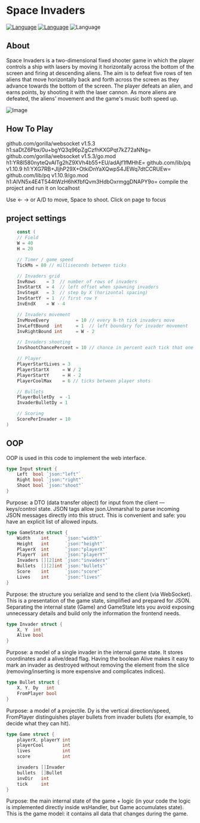 # Space Invaders
[![Language](https://img.shields.io/badge/Language-Golang-blue)](https://go.dev/)
[![Language](https://img.shields.io/badge/Language-Html-orange)](https://www.w3schools.com/html/default.asp)
![Language](https://img.shields.io/badge/Type-Web_Game-black)

## About

Space Invaders is a two-dimensional fixed shooter game in which the player controls a ship with lasers by moving it horizontally across the bottom of the screen and firing at descending aliens. The aim is to defeat five rows of ten aliens that move horizontally back and forth across the screen as they advance towards the bottom of the screen. The player defeats an alien, and earns points, by shooting it with the laser cannon. As more aliens are defeated, the aliens' movement and the game's music both speed up. 

![Image](https://github.com/user-attachments/assets/b6b17595-f701-4875-8c5f-16e40a117288)

## How To Play

github.com/gorilla/websocket v1.5.3 h1:saDtZ6Pbx/0u+bgYQ3q96pZgCzfhKXGPqt7kZ72aNNg=
github.com/gorilla/websocket v1.5.3/go.mod h1:YR8l580nyteQvAITg2hZ9XVh4b55+EU/adAjf1fMHhE=
github.com/lib/pq v1.10.9 h1:YXG7RB+JIjhP29X+OtkiDnYaXQwpS4JEWq7dtCCRUEw=
github.com/lib/pq v1.10.9/go.mod h1:AlVN5x4E4T544tWzH6hKfbfQvm3HdbOxrmggDNAPY9o=
compile the project and run it on localhost

Use ← → or A/D to move, Space to shoot. Click on page to focus

## project settings

```go
	const (
	// Field
	W = 40
	H = 20

	// Timer / game speed
	TickMs = 80 // milliseconds between ticks

	// Invaders grid
	InvRows    = 3  // number of rows of invaders
	InvStartX  = 4  // left offset when spawning invaders
	InvStepX   = 3  // step by X (horizontal spacing)
	InvStartY  = 1  // first row Y
	InvEndX    = W - 4

	// Invaders movement
	InvMoveEvery          = 10 // every N-th tick invaders move
	InvLeftBound  int     = 1  // left boundary for invader movement
	InvRightBound int     = W - 2

	// Invaders shooting
	InvShootChancePercent = 10 // chance in percent each tick that one invader shoots

	// Player
	PlayerStartLives = 3
	PlayerStartX     = W / 2
	PlayerStartY     = H - 2
	PlayerCoolMax    = 6 // ticks between player shots

	// Bullets
	PlayerBulletDy  = -1
	InvaderBulletDy = 1

	// Scoring
	ScorePerInvader = 10
)


```

## OOP

OOP is used in this code to implement the web interface.


```go
type Input struct {
    Left  bool `json:"left"`
    Right bool `json:"right"`
    Shoot bool `json:"shoot"`
}
```

Purpose: a DTO (data transfer object) for input from the client — keys/control state. JSON tags allow json.Unmarshal to parse incoming JSON messages directly into this struct. This is convenient and safe: you have an explicit list of allowed inputs.

```go
type GameState struct {
    Width    int      `json:"width"`
    Height   int      `json:"height"`
    PlayerX  int      `json:"playerX"`
    PlayerY  int      `json:"playerY"`
    Invaders [][2]int `json:"invaders"`
    Bullets  [][2]int `json:"bullets"`
    Score    int      `json:"score"`
    Lives    int      `json:"lives"`
}

```

Purpose: the structure you serialize and send to the client (via WebSocket). This is a presentation of the game state, simplified and prepared for JSON. Separating the internal state (Game) and GameState lets you avoid exposing unnecessary details and build only the information the frontend needs.

```go
type Invader struct {
    X, Y  int
    Alive bool
}
```
Purpose: a model of a single invader in the internal game state. It stores coordinates and a alive/dead flag. Having the boolean Alive makes it easy to mark an invader as destroyed without removing the element from the slice (removing/inserting is more expensive and complicates indices).

```go
type Bullet struct {
    X, Y, Dy   int
    FromPlayer bool
}
```

Purpose: a model of a projectile. Dy is the vertical direction/speed, FromPlayer distinguishes player bullets from invader bullets (for example, to decide what they can hit).

```go
type Game struct {
    playerX, playerY int
    playerCool       int
    lives            int
    score            int

    invaders []Invader
    bullets  []Bullet
    invDir   int
    tick     int
}

```

Purpose: the main internal state of the game + logic (in your code the logic is implemented directly inside wsHandler, but Game accumulates state). This is the game model: it contains all data that changes during the game.
